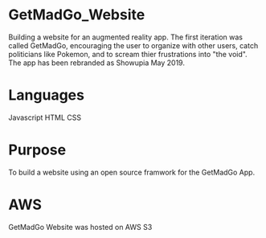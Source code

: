 # GetMadGo_Website
Building a website for an augmented reality app. The first iteration was called GetMadGo, encouraging the user to organize with other users, catch politicians like Pokemon, and to scream thier frustrations into "the void". The app has been rebranded as Showupia May 2019. 

# Languages 
Javascript
HTML
CSS

# Purpose
To build a website using an open source framwork for the GetMadGo App.

# AWS
GetMadGo Website was hosted on AWS S3 
